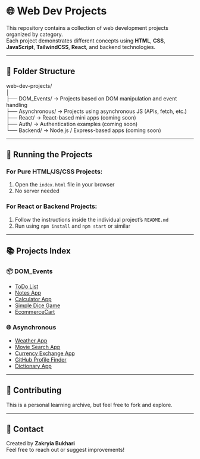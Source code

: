 # 🌐 Web Dev Projects

This repository contains a collection of web development projects organized by category.  
Each project demonstrates different concepts using **HTML**, **CSS**, **JavaScript**, **TailwindCSS**, **React**, and backend technologies.

---

## 📁 Folder Structure

web-dev-projects/<br>
│<br>
├── DOM_Events/ → Projects based on DOM manipulation and event handling<br>
├── Asynchronous/ → Projects using asynchronous JS (APIs, fetch, etc.)<br>
├── React/ → React-based mini apps (coming soon)<br>
├── Auth/ → Authentication examples (coming soon)<br>
└── Backend/ → Node.js / Express-based apps (coming soon)

---

## 🚀 Running the Projects

### For Pure HTML/JS/CSS Projects:
1. Open the `index.html` file in your browser  
2. No server needed

### For React or Backend Projects:
1. Follow the instructions inside the individual project’s `README.md`  
2. Run using `npm install` and `npm start` or similar

---

## 📚 Projects Index

### 📦 DOM_Events
- [ToDo List](DOM_Events/ToDoList)
- [Notes App](DOM_Events/NotesApp)
- [Calculator App](DOM_Events/CalculatorApp)
- [Simple Dice Game](DOM_Events/SimpleDiceGame)
- [EcommerceCart](DOM_Events/EcommerceCart)

### 🌐 Asynchronous
- [Weather App](Asynchronous/WeatherApp)
- [Movie Search App](Asynchronous/MovieSearchApp)
- [Currency Exchange App](Asynchronous/CurrencyExchangeApp)
- [GitHub Profile Finder](Asynchronous/GithubProfileFinder)
- [Dictionary App](Asynchronous/DictionaryApp)

---

## 📌 Contributing

This is a personal learning archive, but feel free to fork and explore.

---

## 📧 Contact

Created by **Zakryia Bukhari**  
Feel free to reach out or suggest improvements!